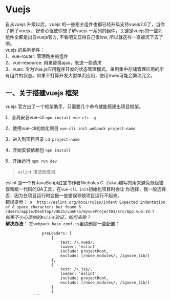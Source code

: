 # Vuejs
自从vuejs 升级以后，vuejs 的一些相关组件也都已经升级支持vuejs2.0了，当你了解了vuejs， 好奇心驱使你想了解vuejs 一系列的组件，关键是vuejs的一些列组件全都是出自vuejs官方,
不看吧又显得自己很low, 所以就这样一直被坑下去了呗。<br/>
vuejs 的系列组件：<br/>
    1、vue-router: 管理路由的组件 <br/>
    2、vue-resource: 用来替换ajax，发送一些请求 <br/>
    3、vuex: 专为Vue.js应用程序开发的状态管理模式。采用集中存储管理应用的所有组件的状态。如果不打算开发大型单页应用，使用Vuex可能会繁琐冗余。 <br/>

## 一、关于搭建vuejs 框架

vuejs 官方出了一个框架助手，只需要几个命令就能搭建出项目框架。

1、全局安装vue-cli
        `npm install vue-cli -g`

2、使用vue-cli初始化项目
        `vue-cli init webpack project-name`

3、进入到项目目录
        `cd project-name`

4、开始安装依赖包
        `npm install`
    
5、开始运行
        `npm run dev`

> `eslint` 语法检查坑

eslint 是一个有JavaScript红宝书作者Nicholas C. Zakas编写的用来避免低级错误和统一代码的QA工具，在`vue-cli init`初始化项目时会让
    你选择，我一般选择否，因为在项目运行时会报一些错误导致项目运行不起来。<br/>
    错误提示：` ✘  http://eslint.org/docs/rules/indent Expected indentation of 8 space characters but found 6 /Users/apple/Desktop/VUEJS/vuePro/myvueProject01/src/App.vue:19:7`  <br/>
    *如果不小心添加的`Eslint`验证，如何去除？* <br/>
    **解决办法**： 在`webpack.base.conf.js`里边删除一些配置：
```
                preLoaders: [
                    {
                        test: /\.vue$/,
                        loader: 'eslint',
                        include: projectRoot,
                        exclude: [/node_modules/, /ignore_lib/]
                    },
                    {
                        test: /\.js$/,
                        loader: 'eslint',
                        include: projectRoot,
                        exclude: [/node_modules/, /ignore_lib/]
                    }
                    ]
            ```
  
